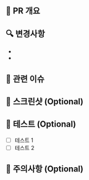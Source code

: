 ## 📝 PR 개요

<!-- 이 PR이 해결하는 문제나 추가하는 기능에 대한 간략한 설명 -->

## 🔍 변경사항

<!-- 주요 변경사항 목록 (불릿 포인트) -->

-
-

## 🔗 관련 이슈

<!-- 관련된 이슈 링크 (e.g. Closes #123) -->

## 📸 스크린샷 (Optional)

<!-- UI 변경사항이 있거나 필요한 경우 스크린샷 추가 -->

## 🧪 테스트 (Optional)

<!-- 테스트 방법 및 결과 -->

- [ ] 테스트 1
- [ ] 테스트 2

## 🚨 주의사항 (Optional)

<!-- 리뷰어가 알아야 할 주의사항이나 고려사항 -->
